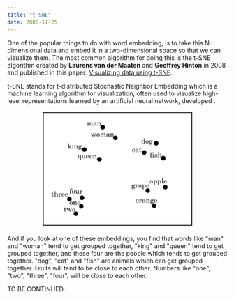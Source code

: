 ```yaml
---
title: "t-SNE"
date: 2008-11-25
---
```


One of the popular things to do with word embedding, is to take this
N-dimensional data and embed it in a two-dimensional space so that we
can visualize them. The most common algorithm for doing this is the
t-SNE algorithm created by **Laurens van der Maaten** and **Geoffrey
Hinton** in 2008 and published in this paper: [Visualizing data using
t-SNE](https://www.cs.toronto.edu/~hinton/absps/tsne.pdf).

t-SNE stands for t-distributed Stochastic Neighbor Embedding which is a
machine learning algorithm for visualization, often used to visualize
high-level representations learned by an artificial neural network,
developed .

<div align="center">
    <img src="media/t-SNE/image1.png" width=350>
</div>

And if you look at one of these embeddings, you find that words like
"man" and "woman" tend to get grouped together, "king" and "queen" tend
to get grouped together, and these four are the people which tends to
get grouped together. "dog", "cat" and "fish" are animals which can get
grouped together. Fruits will tend to be close to each other. Numbers
like "one", "two", "three", "four", will be close to each other.

TO BE CONTINUED...
